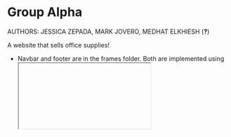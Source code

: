 # Group Alpha
AUTHORS: JESSICA ZEPADA, MARK JOVERO, MEDHAT ELKHIESH (**?**)

A website that sells office supplies!

- Navbar and footer are in the frames folder. Both are implemented using <iframe> tag. In order to change a link, go to the frames folder and edit links there. This makes it easier to manage the website (ie, not having to go to each webpage to edit links).

## NOTES
- Link to view the website has changed to https://mark-jovero.github.io/GroupAlpha/
  
## TODO [due n/a]
  - ~~finish websites/links~~
  - ~~Product art~~
  - Replace product art with something more "modern"
  - Replace iFrames with javascript, once prof. Bierman allows use of js
  - *Add product page for each product*
  - Work on logo
  - Create social media accounts?

